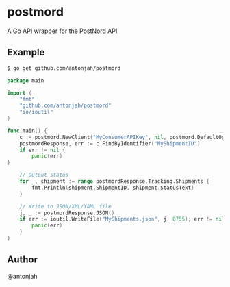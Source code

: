# postmord
A Go API wrapper for the PostNord API

## Example
```bash
$ go get github.com/antonjah/postmord
```

```go
package main

import (
	"fmt"
	"github.com/antonjah/postmord"
	"io/ioutil"
)

func main() {
	c := postmord.NewClient("MyConsumerAPIKey", nil, postmord.DefaultOptions)
	postmordResponse, err := c.FindByIdentifier("MyShipmentID")
	if err != nil {
		panic(err)
}

	// Output status
	for _, shipment := range postmordResponse.Tracking.Shipments {
		fmt.Println(shipment.ShipmentID, shipment.StatusText)
	}

	// Write to JSON/XML/YAML file
	j, _ := postmordResponse.JSON()
	if err := ioutil.WriteFile("MyShipments.json", j, 0755); err != nil {
		panic(err)
	}
}
```

## Author
@antonjah
